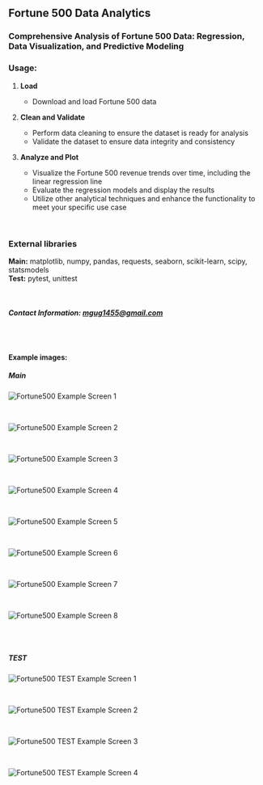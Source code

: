## Fortune 500 Data Analytics

### Comprehensive Analysis of Fortune 500 Data: Regression, Data Visualization, and Predictive Modeling

### Usage:

1. **Load**
   - Download and load Fortune 500 data
  
2. **Clean and Validate**
   - Perform data cleaning to ensure the dataset is ready for analysis
   - Validate the dataset to ensure data integrity and consistency
  
3. **Analyze and Plot**
   - Visualize the Fortune 500 revenue trends over time, including the linear regression line
   - Evaluate the regression models and display the results
   - Utilize other analytical techniques and enhance the functionality to meet your specific use case
  
<br>

### External libraries 
**Main:** matplotlib, numpy, pandas, requests, seaborn, scikit-learn, scipy, statsmodels
<br>
**Test:** pytest, unittest

<br>

##### Contact Information: [mgug1455@gmail.com](mailto:mgug1455@gmail.com) #####

<br>
<br>

**Example images:**
##### Main
![Fortune500 Example Screen 1](/assets/img/f500-main-screen-2.png)

<br>

![Fortune500 Example Screen 2](/assets/img/f500-main-screen-4.png)

<br>


![Fortune500 Example Screen 3](/assets/img/f500-main-screen-5.png)

<br>

![Fortune500 Example Screen 4](/assets/img/f500-main-screen-6.png)

<br>

![Fortune500 Example Screen 5](/assets/img/f500-main-screen-7.png)

<br>


![Fortune500 Example Screen 6](/assets/img/f500-main-screen-9.png)

<br>

![Fortune500 Example Screen 7](/assets/img/f500-main-screen-10.png)

<br>

![Fortune500 Example Screen 8](/assets/img/f500-main-screen-11.png)

<br>
<br>

##### TEST
![Fortune500 TEST Example Screen 1](/assets/img/f500-test-screen-1.png)

<br>

![Fortune500 TEST Example Screen 2](/assets/img/f500-test-screen-2.png)

<br>

![Fortune500 TEST Example Screen 3](/assets/img/f500-test-screen-3.png)

<br>

![Fortune500 TEST Example Screen 4](/assets/img/f500-test-screen-4.png)


